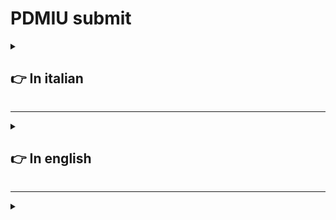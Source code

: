 # **PDMIU** submit

<details>
  <summary>

  ## 👉 In italian
    
  </summary>

  <details>
  <summary>

  ### _A._ Nome e numero di matricola
    
  </summary>

  - Francesco Rombaldoni
  - Matricola: 330130
  
</details>

<details>
  <summary>

  ### _B._ Titolo del progetto
    
  </summary>

  - Il titolo del progetto è: **PIVPN**
  
</details>

<details>
  <summary>

  ### _C._ Breve panoramica dell'idea di progetto e delle principali caratteristiche dell´applicazione
    
  </summary>

  - L'idea di progetto è quella di realizzare un'applicazione in [Flutter](https://flutter.dev/) che faciliti l'interazione con la "VPN" [PIVPN](https://www.pivpn.io/) siccome quest'ultima è interagibile solo tramite "riga di comando" e d'implementare
    delle funzionalità aggiuntive come la possibilità di disattivare un utente dopo una certa data.
  - L'applicazione sviluppata permette tramite interfaccia grafica d'interagire con [PIVPN](https://www.pivpn.io/)  creando, eliminando, abilitando e disabilitando gli utenti, permette di associare ad ogni utente una data d'inizio e di fine disattivando in automatico gli utenti che hanno superato la propria data di utilizzo.

    <br>
    
    L'applicazione possiede al centro una tabella dove vedere tutti gli utenti inseriti e il loro stato. 
  
</details>

<details>
  <summary>

  ### _D._ Panoramica della esperienza utente
    
  </summary>

#### Primo avvio
 Dopo aver impostato l'ambiente (seguendo la guida presente nella pagina principale) si può aprire l'applicazione, a questo punto l'operatore può solo aggiungere dei nuovi utenti, per fare questa operazione deve completare i tre campi di input che sono presenti nella parte alta dell'interfaccia.
  
  <details>
    <summary>

  _Guarda l'immagine_

  </summary>

  ![Fields](https://github.com/R0mb0/PIVPN_GUI/blob/main/Project_infos/Fields.png)

  </details><br>
  
  Dove il nome può essere una qualsiasi stringa, mentre le date devono essere necessarimente inserite in standard americano (anno-mese-giorno).<br>
  
  ##### ⚠️ Avvertenze

  - Per creare un utente sempre abilitato è sufficiente aggiungere un utente con il campo "End Date" molto remoto (Ex 2050-01-01)
  - La "data di fine" inserita deve essere sempre successiva alla data dell'inserimento dell'utente.
  - Non si possono aggiungere due utenti con lo stesso nome. 

  Una volta aver completato i campi, l'operatore deve premere sul pulsante "Add User" per aggiungere l'utente alla VPN.

  <details>
  <summary>

  _Guarda l'immagine_

  </summary>

  ![Add_User](https://github.com/R0mb0/PIVPN_GUI/blob/main/Project_infos/Add_user.png)

  </details>

  A questo punto in una finestra separata si aprirà un qr-code necessario per connettere la VPN, che l'operatore dovrà passare a chi è interessato a connettersi.

  <details>
  <summary>

  _Guarda l'immagine_

  </summary>

  ![qr-code](https://github.com/R0mb0/PIVPN_GUI/blob/main/Project_infos/qr-code.png)

  </details>

  Ogni volta che l'operatore esegue una operazione, i cambiamenti dello stato della memoria vengono salvati in automatico, anche per fare in modo che vi sia consistenza tra le informazioni di "PIVPN" e dell'interfaccia grafica.
  <br>
  Come si sarà sicuramente notato la tebella al centro dell'applicazione avrà acquisito un valore.

  <details>
    <summary>

  _Guarda l'immagine_

  </summary>

  ![Table_with_record](https://github.com/R0mb0/PIVPN_GUI/blob/main/Project_infos/Table_with_record.png)

  </details>

  A questo punto, l'operatore può scegliere se aggiungere un nuovo utente (seguendo le istruzioni precedenti) oppure di eseguire le ultime tre operazionni riportate dall'interfaccia.

  <details>
    <summary>

  _Guarda l'immagine_

  </summary>

  ![Buttons](https://github.com/R0mb0/PIVPN_GUI/blob/main/Project_infos/Buttons.png)

  </details>

  In questo caso, per queste ultime operazioni è necessario inserire nel campo apposito il nome dell'utente bersaglio (reperibile dalla tabella al centro) <br>

  ##### ⚠️ Avvertenze
  
  - Non si può abilitare un utente che è stato disabilitato perché è stata superata la propria data di fine servizio
  - Un utente per essere rigenerato dev'essere eliminato e riaggiunto con le date aggiornate

  Una volta che l'operatore ha terminato le operazioni,l'applicazione non deve essere chiusa in modo che il secondo thread all'interno del programma possa controllare una volta al giorno lo stato degli utenti. Nel caso in cui l'applicazione venisse chiusa, il controllo automatico non potrà essere effetuato e finchè il computer rimane acceso la VPN continuerà a funzionare. 

</details>

<details>
  <summary>

  ### _E._ Discussione della tecnologia
    
  </summary>

  <details>
  <summary>

  #### Librerie utilizzate nel progetto
    
  </summary>

- `package:flutter/material.dart` -> Libreria di default
- `dart:async` -> Libreria per la gestione dei thread
- `dart:isolate` -> Libreria per la gestione dei thread
- `dart:io` -> Libreria per interagire con i file di sistema
- `package:process_run/shell.dart` -> Libreria per interagire con la shell
- `dart:ffi` -> Libreria per allocare la memoria, utilizzata per allocare il thread
  
</details>

<details>
  <summary>

  #### La costruzione del database 
    
  </summary>

  Per salvare le informazioni degli utenti l'applicazione possiede una classe chiamata "database" che salva le informazioni in un "dizionario" che viene serializzato o deserializzato per il salvataggio delle informazioni sul disco. 

  ##### Struttura logica del dizionario

  ``` mermaid
  ---
 title: Logic structure of dictionary
 ---
 classDiagram

Dictionary <|-- User

class Dictionary{
  key: Name
  Value: User
}

class User{
        String name
        Date startDate
        Date endDate
        Boolean isEnabled 
    }
  ```

Il parametro `name` si ripete in questa struttura siccome è una chiave ma allo stesso tempo viene tenuto in memoria dentro la classe user, il motivo di questa condizione è per facilitare la serializzazione che è stata scritta a mano.

##### Processo di serializzazione

La serializzaione viene fatta scrivendo su file una riga fatta in questo modo per ogni utente: 

```
_key_ _name_ _startDate_ _endDate_ _isEnabled_
```

Per distinguere i vari parametri al momento della lettura si trasforma la riga in una lista utilizzando lo spazio come carattere di divisione e a quel punto ad ogni posizione degli elementi nella lista corrisponde un valore utile. Siccome la tasformazione dei parametri `starDate` e `endDate` in stringa comporta anche la stampa dell'orario, la stringa risultante è di questo tipo: 

```
Rombo Rombo 2025-10-01 00:00:00 2025-10-21 00:00:00 true
```

I valori utili sono quindi: 

```
[0] [1] [2] [4] [6]
```

  L'ultimo aggiornamento all'applicazione prevede che ad ogni operazione dell'utente, lo stato del database viene scritto sul disco 
  
</details>

<details>
  <summary>

  #### Gestione della interazione con la shell
    
  </summary>

Siccome "PIVPN" necessita delle riga di comando per essere amministrata, la sfida è stata quella di far in modo che l'applicazione potesse lanciare dei comandi da terminale, con il problema aggiuntivo che i comandi devono avere privilegi "sudo".
La procedura generale (secondo la documentazione di "Dart") per ottenere questo risultato è sufficiente usare la sintassi per lanciare i comandi da terminale senza particolare privilegi, disabilitando a livello di sistema la necessità di quei comandi di eseguire come "sudo".  
Pensando alla diffusione del software, non si è voluto intraprendere questa strada per la risoluzione del problema, ma si è preferito sviluppare la propria soluzione.  
Il paradigma pervede che l'applicazione richiami degli script (impostati precedentemente come eseguibili) in formato ".sh" e che quest'ultimi richiamino i privilegi "sudo". 

##### Sviluppo degli script 

Tutto gli script per funzionare necessitano di un file `password.sh` che al momento dell'installazione dell'applicazione deve essere creato dall'utente.   
Esempio del file: 

A questo punto la guida d'installazione dell'applicazione menziona l'esecuzione di uno script che rende eseguibili tutti gli script necessari per il corretto funzionamento dell'applicazione, qui di seguito riportato per la spiegazione. 

```shell
#!/bin/bash

# List of scripts to make executable
scripts=(
  "addUser.sh"
  "disableUser.sh"
  "enableUser.sh"
  "listUsers.sh"
  "removeUser.sh"
  "update.sh"
)

# Loop through each script and make it executable
for script in "${scripts[@]}"; do
  if [ -f "$script" ]; then
    chmod +x "$script"
    echo "Made $script executable."
  else
    echo "File $script does not exist."
  fi
done
```
Lo script funziona che esegue

Esempio di uno script che

  
</details>

<details>
  <summary>

  #### La gestione del thread 
    
  </summary>

  
  
</details>
  
</details>
  
</details>



-----------------------------------------------------------------------------

<details>
  <summary>

  ## 👉 In english
    
  </summary>
</details>

-----------------------------------------------------------------------------


<details>
  <summary>

  ### 
    
  </summary>

  
  
</details>
